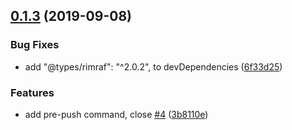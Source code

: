 ## [0.1.3](https://github.com/twinh/gitsync/compare/gitsync-cli@0.1.3...gitsync-cli@0.1.3) (2019-09-08)


### Bug Fixes

* add "@types/rimraf": "^2.0.2", to devDependencies ([6f33d25](https://github.com/twinh/gitsync/commit/6f33d25))


### Features

* add pre-push command, close [#4](https://github.com/twinh/gitsync/issues/4) ([3b8110e](https://github.com/twinh/gitsync/commit/3b8110e))



